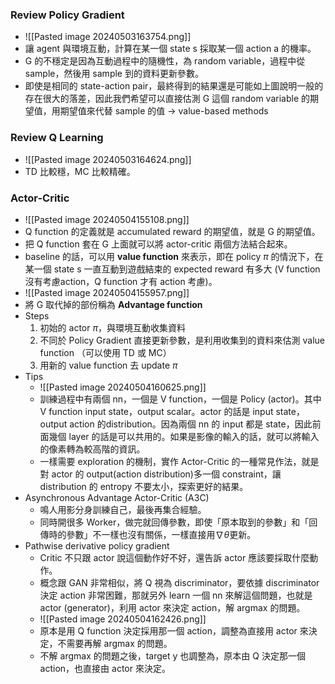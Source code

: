 ### Review Policy Gradient

* ![[Pasted image 20240503163754.png]]
* 讓 agent 與環境互動，計算在某一個 state s 採取某一個 action a 的機率。
* G 的不穩定是因為互動過程中的隨機性，為 random variable，過程中從 sample，然後用 sample 到的資料更新參數。
* 即使是相同的 state-action pair，最終得到的結果還是可能如上圖說明一般的存在很大的落差，因此我們希望可以直接估測 G 這個 random variable 的期望值，用期望值來代替 sample 的值 → value-based methods

### Review Q Learning

* ![[Pasted image 20240503164624.png]]
* TD 比較穩，MC 比較精確。

### Actor-Critic

* ![[Pasted image 20240504155108.png]]
* Q function 的定義就是 accumulated reward 的期望值，就是 G 的期望值。
* 把 Q function 套在 G 上面就可以將 actor-critic 兩個方法結合起來。
* baseline 的話，可以用 **value function** 來表示，即在 policy $\pi$ 的情況下，在某一個 state s 一直互動到遊戲結束的 expected reward 有多大 (V function 沒有考慮action，Q function 才有 action 考慮)。 
* ![[Pasted image 20240504155957.png]]
* 將 G 取代掉的部份稱為 **Advantage function**
* Steps
	1. 初始的 actor $\pi$，與環境互動收集資料
	2. 不同於 Policy Gradient 直接更新參數，是利用收集到的資料來估測 value function （可以使用 TD 或 MC）
	3. 用新的 value function 去 update $\pi$
* Tips
	* ![[Pasted image 20240504160625.png]]
	* 訓練過程中有兩個 nn，一個是 V function，一個是 Policy (actor)。其中 V function input state，output scalar。actor 的話是 input state，output action 的distribution。因為兩個 nn 的 input 都是 state，因此前面幾個 layer 的話是可以共用的。如果是影像的輸入的話，就可以將輸入的像素轉為較高階的資訊。
	* 一樣需要 exploration 的機制，實作 Actor-Critic 的一種常見作法，就是對 actor 的 output(action distribution)多一個 constraint，讓 distribution 的 entropy 不要太小，探索更好的結果。
* Asynchronous Advantage Actor-Critic (A3C)
	* 鳴人用影分身訓練自己，最後再集合經驗。
	* 同時開很多 Worker，做完就回傳參數，即使「原本取到的參數」和「回傳時的參數」不一樣也沒有關係，一樣直接用$\nabla \theta$更新。
* Pathwise derivative policy gradient
	* Critic 不只跟 actor 說這個動作好不好，還告訴 actor 應該要採取什麼動作。
	* 概念跟 GAN 非常相似，將 Q 視為 discriminator，要依據 discriminator 決定 action 非常困難，那就另外 learn 一個 nn 來解這個問題，也就是 actor (generator)，利用 actor 來決定 action，解 argmax 的問題。
	* ![[Pasted image 20240504162426.png]]
	* 原本是用 Q function 決定採用那一個 action，調整為直接用 actor 來決定，不需要再解 argmax 的問題。
	* 不解 argmax 的問題之後，target y 也調整為，原本由 Q 決定那一個 action，也直接由 actor 來決定。

